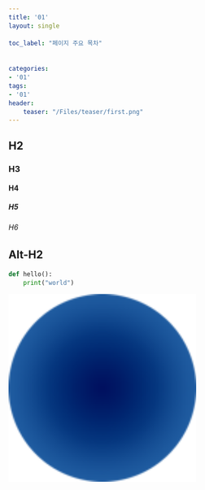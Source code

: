 ```yaml
---
title: '01'
layout: single

toc_label: "페이지 주요 목차"

  
categories:
- '01'
tags:
- '01'
header:
    teaser: "/Files/teaser/first.png"
---
```


## H2

### H3

#### H4

##### H5

###### H6

## Alt-H2
```python
def hello():
    print("world")
```

<img src="/assets/images/logo 128.png" title="" alt="logo 512.png" width="369">
